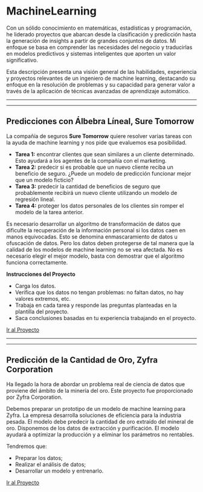 # MachineLearning

Con un sólido conocimiento en matemáticas, estadísticas y programación, he liderado proyectos que abarcan desde la clasificación y predicción hasta la generación de insights a partir de grandes conjuntos de datos. Mi enfoque se basa en comprender las necesidades del negocio y traducirlas en modelos predictivos y sistemas inteligentes que aporten un valor significativo.

Esta descripción presenta una visión general de las habilidades, experiencia y proyectos relevantes de un ingeniero de machine learning, destacando su enfoque en la resolución de problemas y su capacidad para generar valor a través de la aplicación de técnicas avanzadas de aprendizaje automático.

---
---

## Predicciones con Álbebra Líneal, Sure Tomorrow

La compañía de seguros **Sure Tomorrow** quiere resolver varias tareas con la ayuda de machine learning y nos pide que evaluemos esa posibilidad.

- **Tarea 1:** encontrar clientes que sean similares a un cliente determinado. Esto ayudará a los agentes de la compañía con el marketing.
- **Tarea 2:** predecir si es probable que un nuevo cliente reciba un beneficio de seguro. ¿Puede un modelo de predicción funcionar mejor que un modelo ficticio?
- **Tarea 3:** predecir la cantidad de beneficios de seguro que probablemente recibirá un nuevo cliente utilizando un modelo de regresión lineal.
- **Tarea 4:** proteger los datos personales de los clientes sin romper el modelo de la tarea anterior.

Es necesario desarrollar un algoritmo de transformación de datos que dificulte la recuperación de la información personal si los datos caen en manos equivocadas. Esto se denomina enmascaramiento de datos u ofuscación de datos. Pero los datos deben protegerse de tal manera que la calidad de los modelos de machine learning no se vea afectada. No es necesario elegir el mejor modelo, basta con demostrar que el algoritmo funciona correctamente.

**Instrucciones del Proyecto**

- Carga los datos.
- Verifica que los datos no tengan problemas: no faltan datos, no hay valores extremos, etc.
- Trabaja en cada tarea y responde las preguntas planteadas en la plantilla del proyecto.
- Saca conclusiones basadas en tu experiencia trabajando en el proyecto.

[Ir al Proyecto](https://github.com/juliocmi/MachineLearning/blob/main/ML_Projects/Zyfra_ML_Project.ipynb)

---
---

## Predicción de la Cantidad de Oro, Zyfra Corporation

Ha llegado la hora de abordar un problema real de ciencia de datos que proviene del ámbito de la minería del oro. Este proyecto fue proporcionado por Zyfra Corporation.

Debemos preparar un prototipo de un modelo de machine learning para Zyfra. La empresa desarrolla soluciones de eficiencia para la industria pesada.
El modelo debe predecir la cantidad de oro extraído del mineral de oro. Disponemos de los datos de extracción y purificación.
El modelo ayudará a optimizar la producción y a eliminar los parámetros no rentables.

Tendremos que:

- Preparar los datos;
- Realizar el análisis de datos;
- Desarrollar un modelo y entrenarlo.

[Ir al Proyecto](https://github.com/juliocmi/MachineLearning/blob/main/ML_Projects/Zyfra_ML_Project.ipynb)
